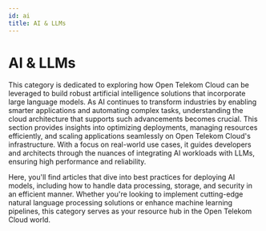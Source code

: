 ```yaml
---
id: ai
title: AI & LLMs
---
```


# AI & LLMs

This category is dedicated to exploring how Open Telekom Cloud can be leveraged to build robust artificial intelligence solutions that incorporate large language models. As AI continues to transform industries by enabling smarter applications and automating complex tasks, understanding the cloud architecture that supports such advancements becomes crucial. This section provides insights into optimizing deployments, managing resources efficiently, and scaling applications seamlessly on Open Telekom Cloud's infrastructure. With a focus on real-world use cases, it guides developers and architects through the nuances of integrating AI workloads with LLMs, ensuring high performance and reliability.

Here, you'll find articles that dive into best practices for deploying AI models, including how to handle data processing, storage, and security in an efficient manner. Whether you're looking to implement cutting-edge natural language processing solutions or enhance machine learning pipelines, this category serves as your resource hub in the Open Telekom Cloud world.
